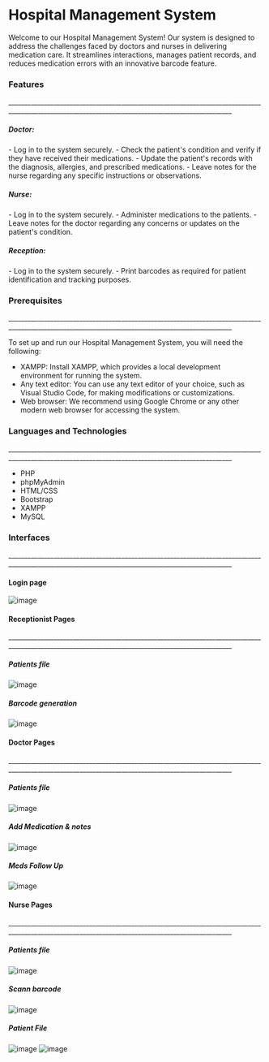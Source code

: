 <h1>Hospital Management System</h1>
Welcome to our Hospital Management System! Our system is designed to address the challenges faced by doctors and nurses in delivering medication care. It streamlines interactions, manages patient records, and reduces medication errors with an innovative barcode feature.

<h3>Features</h3>
___________________________________________________________________________________________________________________________________________________

<h5>Doctor:</h5>
- Log in to the system securely.
- Check the patient's condition and verify if they have received their medications.
- Update the patient's records with the diagnosis, allergies, and prescribed medications.
- Leave notes for the nurse regarding any specific instructions or observations.
<h5>Nurse:</h5>
- Log in to the system securely.
- Administer medications to the patients.
- Leave notes for the doctor regarding any concerns or updates on the patient's condition.
<h5>Reception:</h5>
- Log in to the system securely.
- Print barcodes as required for patient identification and tracking purposes.

<h3>Prerequisites</h3>
___________________________________________________________________________________________________________________________________________________

To set up and run our Hospital Management System, you will need the following:

- XAMPP: Install XAMPP, which provides a local development environment for running the system.
- Any text editor: You can use any text editor of your choice, such as Visual Studio Code, for making modifications or customizations.
- Web browser: We recommend using Google Chrome or any other modern web browser for accessing the system.

<h3>Languages and Technologies</h3>
___________________________________________________________________________________________________________________________________________________


- PHP
- phpMyAdmin
- HTML/CSS
- Bootstrap
- XAMPP
- MySQL

<h3>Interfaces</h3>
___________________________________________________________________________________________________________________________________________________

<h4>Login page</h4> 

![image](https://github.com/sumeeh/HMDT/assets/123176070/eef516ce-0b66-482f-9d62-d88217f9051d)

<h4>Receptionist Pages</h4>
___________________________________________________________________________________________________________________________________________________

<h5>Patients file</h5>

![image](https://github.com/sumeeh/HMDT/assets/123176070/c22208a3-add1-44c0-b3a5-432bdf869544)

<h5>Barcode generation </h5>

![image](https://github.com/sumeeh/HMDT/assets/123176070/78ce0073-cf57-4d3e-86aa-003066595bdb)



<h4>Doctor Pages</h4>
___________________________________________________________________________________________________________________________________________________

<h5>Patients file </h5>

![image](https://github.com/sumeeh/HMDT/assets/123176070/276fc0bf-7c0b-4767-98ac-3ca29e5b21f9)

<h5>Add Medication & notes</h5>

![image](https://github.com/sumeeh/HMDT/assets/123176070/b31e5590-a737-4ce6-9b52-57efcc7a9373)

<h5>Meds Follow Up </h5>

![image](https://github.com/sumeeh/HMDT/assets/123176070/aeae819f-30fa-47c4-a7d2-695bbea2b4bd)


<h4>Nurse Pages</h4>
___________________________________________________________________________________________________________________________________________________

<h5>Patients file </h5>

![image](https://github.com/sumeeh/HMDT/assets/123176070/967374a3-17ec-416f-b1d5-1d939210b89f)

<h5>Scann barcode</h5>

![image](https://github.com/sumeeh/HMDT/assets/123176070/5e5cbef9-9ec1-4bcf-8823-04e31a41902e)

<h5>Patient File</h5> 
 
![image](https://github.com/sumeeh/HMDT/assets/123176070/af4697d0-5206-458a-9001-ad9522306183)
![image](https://github.com/sumeeh/HMDT/assets/123176070/54827ba5-c6bc-4ccc-aab1-c5df2c2503a3)


















